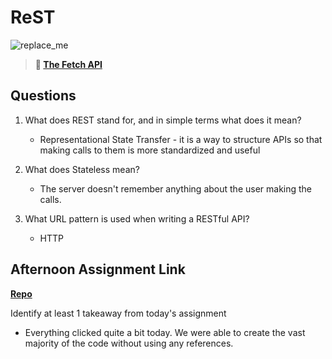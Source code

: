 # ReST

![replace_me](https://codeworks.blob.core.windows.net/public/assets/img/illustrations/placeholder.svg)

> **📖 [The Fetch API](https://codeworksacademy.com/fs-student-guide/resources/wk4/04-Fetch)**

## Questions

1. What does REST stand for, and in simple terms what does it mean?

   - Representational State Transfer - it is a way to structure APIs so that making calls to them is more standardized and useful

2. What does Stateless mean?

   - The server doesn't remember anything about the user making the calls.

3. What URL pattern is used when writing a RESTful API?
   - HTTP

## Afternoon Assignment Link

**[Repo](https://github.com/pkrueger/gifts)**

Identify at least 1 takeaway from today's assignment

- Everything clicked quite a bit today. We were able to create the vast majority of the code without using any references.
